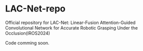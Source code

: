 # LAC-Net-repo
Official repository for LAC-Net: Linear-Fusion Attention-Guided Convolutional Network for Accurate Robotic Grasping Under the Occlusion(IROS2024)

Code comming soon.
